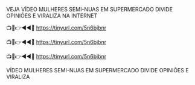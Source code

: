  VEJA VÍDEO MULHERES SEMI-NUAS EM SUPERMERCADO DIVIDE OPINIÕES E VIRALIZA NA INTERNET

📺📱👉◄◄🔴  https://tinyurl.com/5n6bjbnr

📺📱👉◄◄🔴  https://tinyurl.com/5n6bjbnr

📺📱👉◄◄🔴  https://tinyurl.com/5n6bjbnr

 
 VÍDEO MULHERES SEMI-NUAS EM SUPERMERCADO DIVIDE OPINIÕES E VIRALIZA

